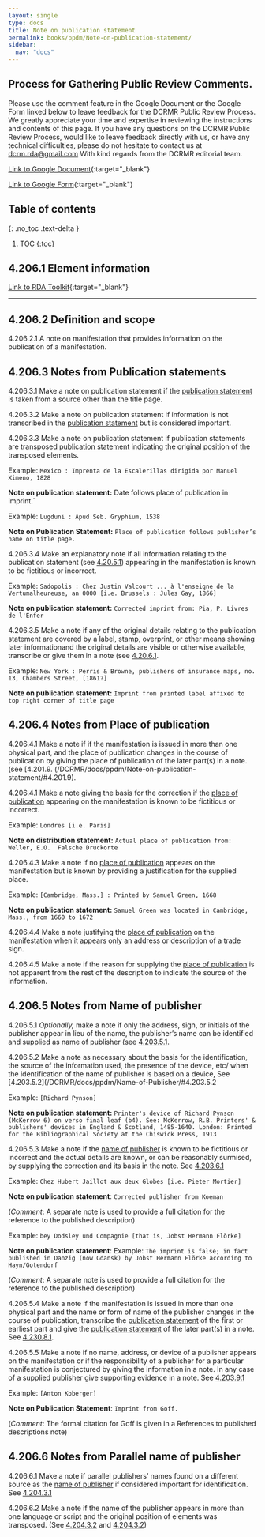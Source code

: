 ```yaml
---
layout: single
type: docs
title: Note on publication statement
permalink: books/ppdm/Note-on-publication-statement/
sidebar:
  nav: "docs"
---
```



## Process for Gathering Public Review Comments.
Please use the comment feature in the Google Document or the Google Form linked below to leave feedback for the DCRMR Public Review Process.  We greatly appreciate your time and expertise in reviewing the instructions and contents of this page.  If you have any questions on the DCRMR Public Review Process, would like to leave feedback directly with us, or have any technical difficulties, please do not hesitate to contact us at dcrm.rda@gmail.com  With kind regards from the DCRMR editorial team.

[Link to Google Document](https://docs.google.com/document/d/1I0Wsga2hzMz6b3moEAvYCp7CZUxgDXMgKeJ94h1LPk0/edit#heading=h.qxw84t7xp9dy){:target="_blank"}

[Link to Google Form](https://docs.google.com/forms/d/e/1FAIpQLSdNtJkbY1mngdTcvCoB7zZcpaIuuKHvlbyiidP-QunDy14VcQ/viewform){:target="_blank"}

## Table of contents
{: .no_toc .text-delta }

1. TOC
{:toc}


## 4.206.1 Element information

[Link to RDA Toolkit](https://beta.rdatoolkit.org/Content/Index?externalId=en-US_ala-9d4aa3d6-02b8-3dbc-8ce2-60075153e028){:target="_blank"}

---

## 4.206.2 Definition and scope

<a name="4.206.2.1">4.206.2.1</a> A note on manifestation that provides information on the publication of a manifestation.

## 4.206.3 Notes from Publication statements

<a name="4.206.3.1">4.206.3.1</a> Make a note on publication statement if the [publication statement](/DCRMR/docs/ppdm/Publication-statement/#4.20.3.2) is taken from a source other than the title page.

<a name="4.206.3.2">4.206.3.2</a> Make a note on publication statement if information is not transcribed in the [publication statement](/DCRMR/docs/ppdm/Publication-statement/#4.20.3.3) but is considered important.

<a name="4.206.3.3">4.206.3.3</a>  Make a note on publication statement if publication statements are transposed [publication statement](/DCRMR/docs/ppdm/Publication-statement/#4.20.4.2) indicating the original position of the transposed elements.

Example: `Mexico : Imprenta de la Escalerillas dirigida por Manuel Ximeno, 1828`

**Note on publication statement:** Date follows place of publication in imprint.`

Example: `Lugduni : Apud Seb. Gryphium, 1538`

**Note on Publication Statement:** `Place of publication follows publisher’s name on title page.`

<a name="4.206.3.4">4.206.3.4</a> Make an explanatory note if all information relating to the publication statement (see [4.20.5.1](/DCRMR/docs/ppdm/Publication-statement/#4.20.5.1)) appearing in the manifestation is known to be fictitious or incorrect.

Example: `Sadopolis : Chez Justin Valcourt ... à l'enseigne de la Vertumalheureuse, an 0000 [i.e. Brussels : Jules Gay, 1866]`

**Note on publication statement:** `Corrected imprint from: Pia, P. Livres de l'Enfer`

<a name="4.206.3.5">4.206.3.5</a> Make a note if any of the original details relating to the publication statement are covered by a label, stamp, overprint, or other means showing later informationand the original details are visible or otherwise available, transcribe or give them in a note (see [4.20.6.1](/DCRMR/docs/ppdm/Publication-statement/#4.20.6.1). 

Example: `New York : Perris & Browne, publishers of insurance maps, no. 13, Chambers Street, [1861?]`

**Note on publication statement:**  `Imprint from printed label affixed to top right corner of title page`

## 4.206.4 Notes from Place of publication

<a name="4.206.4.1">4.206.4.1</a> Make a note if if the manifestation is issued in more than one physical part, and the place of publication changes in the course of publication by giving the place of publication of the later part(s) in a note. (see [4.201.9. (/DCRMR/docs/ppdm/Note-on-publication-statement/#4.201.9).

<a name="4.206.4.2">4.206.4.1</a> Make a note giving the basis for the correction if the [place of publication](/DCRMR/docs/ppdm/Place-of-publication/#4.201.96.1) appearing on the manifestation is known to be fictitious or incorrect.

Example: `Londres [i.e. Paris]`

**Note on distribution statement:** `Actual place of publication from: Weller, E.O.  Falsche Druckorte`

<a name="4.206.4.3">4.206.4.3</a> Make a note if no [place of publication](/DCRMR/docs/ppdm/Place-of-publication/#4.201.97.1) appears on the manifestation but is known by providing a justification for the supplied place.

Example: `[Cambridge, Mass.] : Printed by Samuel Green, 1668`

**Note on publication statement:** `Samuel Green was located in Cambridge, Mass., from 1660 to 1672`

<a name="4.206.4.4">4.206.4.4</a> Make a note justifying the [place of publication](/DCRMR/docs/ppdm/Place-of-publication/#4.201.98.1) on the manifestation when it appears only an address or description of a trade sign.

<a name="4.206.4.5">4.206.4.5</a> Make a note if the reason for supplying the [place of publication](/DCRMR/docs/ppdm/Place-of-publication/#4.201.99.3) is not apparent from the rest of the description to indicate the source of the information.

## 4.206.5 Notes from Name of publisher

<a name="4.206.5.1">4.206.5.1</a> *Optionally,* make a note if only the address, sign, or initials of the publisher appear in lieu of the name, the publisher’s name can be identified and supplied as name of publisher (see [4.203.5.1](/DCRMR/docs/ppdm/Name-of-publisher/#4.203.5.1).

<a name="4.206.5.2">4.206.5.2</a> Make a note as necessary about the basis for the identification, the source of the information used, the presence of the device, etc/ when the identification of the name of publisher is based on a device, See [4.203.5.2](/DCRMR/docs/ppdm/Name-of-Publisher/#4.203.5.2

Example: `[Richard Pynson]`

**Note on publication statement:** `Printer's device of Richard Pynson (McKerrow 6) on verso final leaf (b4). See: McKerrow, R.B. Printers' & publishers' devices in England & Scotland, 1485-1640. London: Printed for the Bibliographical Society at the Chiswick Press, 1913`

<a name="4.206.5.3">4.206.5.3</a> Make a note if the [name of publisher](/DCRMR/docs/ppdm/Name-of-publisher/) is known to be fictitious or incorrect and the actual details are known, or can be reasonably surmised, by supplying the correction and its basis in the note. See [4.203.6.1](/DCRMR/docs/ppdm/Name-of-publisher/#4.203.6.1)

Example: `Chez Hubert Jaillot aux deux Globes [i.e. Pieter Mortier]`

**Note on publication statement**:  `Corrected publisher from Koeman`

(*Comment*: A separate note is used to provide a full citation for the reference to the published description)

Example: `bey Dodsley und Compagnie [that is, Jobst Hermann Flörke]`

**Note on publication statement**: Example: `The imprint is false; in fact published in Danzig (now Gdansk) by Jobst Hermann Flörke according to Hayn/Gotendorf` 

(*Comment*: A separate note is used to provide a full citation for the reference to the published description)

<a name="4.206.5.4">4.206.5.4</a> Make a note if the manifestation is issued in more than one physical part and the name or form of name of the publisher changes in the course of publication, transcribe the [publication statement](/docs/ppdm/Publication-statement/) of the first or earliest part and give the [publication statement](/docs/ppdm/Publication-statement/) of the later part(s) in a note. See [4.230.8.1](/docs/ppdm/Name-of-publisher/#4.203.8.1).

<a name="4.206.5.5">4.206.5.5</a> Make a note if no name, address, or device of a publisher appears on the manifestation or if the responsibility of a publisher for a particular manifestation is conjectured by giving the information in a note. In any case of a supplied publisher give supporting evidence in a note. See [4.203.9.1](/DCRMR/docs/ppdm/Name-of-publisher/#4.203.9.1)

Example: `[Anton Koberger]`

**Note on Publication Statement**: `Imprint from Goff.`

(*Comment*: The formal citation for Goff is given in a References to published descriptions note)

## 4.206.6 Notes from Parallel name of publisher

<a name="4.206.6.1">4.206.6.1</a> Make a note if parallel publishers’ names  found on a different source as the [name of publisher](/docs/PPDM/Name-of-publisher) if considered important for identification. See [4.204.3.1](DCRMR/docs/ppdm/Parallel-name-of-publisher/#4.204.3.1)

<a name="4.206.6.2">4.206.6.2</a> Make a note if the name of the publisher appears in more than one language or script and the original position of elements was transposed. (See [4.204.3.2](/DCRMR/books/ppdm/Name-of-publisher/#4.203.97.1) and [4.204.3.2](/DCRMR/books/ppdm/Parallel-name-of-publisher/#4.204.3.2))